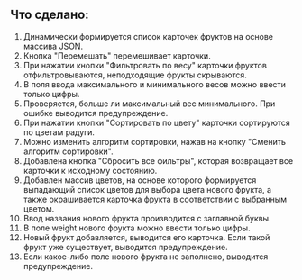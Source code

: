 ## Что сделано:

1. Динамически формируется список карточек фруктов на основе массива JSON.
2. Кнопка "Перемешать" перемешивает карточки.
3. При нажатии кнопки "Фильтровать по весу" карточки фруктов отфильтровываются, неподходящие фрукты скрываются.
4. В поля ввода максимального и минимального весов можно ввести только цифры.
5. Проверяется, больше ли максимальный вес минимального. При ошибке выводится предупреждение.
6. При нажатии кнопки "Сортировать по цвету" карточки сортируются по цветам радуги.
7. Можно изменить алгоритм сортировки, нажав на кнопку "Сменить алгоритм сортировки".
8. Добавлена кнопка "Сбросить все фильтры", которая возвращает все карточки к исходному состоянию.
9. Добавлен массив цветов, на основе которого формируется выпадающий список цветов для выбора цвета нового фрукта, а также окрашивается карточка фрукта в соответствии с выбранным цветом.
10. Ввод названия нового фрукта производится с заглавной буквы.
11. В поле weight нового фрукта можно ввести только цифры.
12. Новый фрукт добавляется, выводится его карточка. Если такой фрукт уже существует, выводится предупреждение.
13. Если какое-либо поле нового фрукта не заполнено, выводится предупреждение.
